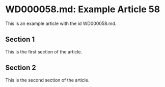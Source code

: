 # WD000058.md: Example Article 58

This is an example article with the id WD000058.md.
## Section 1

This is the first section of the article.
## Section 2

This is the second section of the article.
